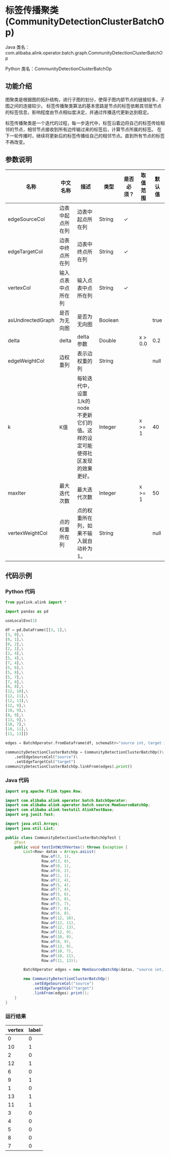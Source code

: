 # 标签传播聚类 (CommunityDetectionClusterBatchOp)
Java 类名：com.alibaba.alink.operator.batch.graph.CommunityDetectionClusterBatchOp

Python 类名：CommunityDetectionClusterBatchOp


## 功能介绍

图聚类是根据图的拓扑结构，进行子图的划分，使得子图内部节点的链接较多，子图之间的连接较少。
标签传播聚类算法的基本思路是节点的标签依赖其邻居节点的标签信息，影响程度由节点相似度决定，并通过传播迭代更新达到稳定。

标签传播聚类是一个迭代的过程，每一步迭代中，标签沿着边将自己的标签传给相邻的节点，相邻节点接收到所有边传输过来的标签后，计算节点所属的标签。
在下一轮传播时，继续将更新后的标签传播给自己的相邻节点。直到所有节点的标签不再改变。

## 参数说明



| 名称 | 中文名称 | 描述 | 类型 | 是否必须？ | 取值范围 | 默认值 |
| --- | --- | --- | --- | --- | --- | --- |
| edgeSourceCol | 边表中起点所在列 | 边表中起点所在列 | String | ✓ |  |  |
| edgeTargetCol | 边表中终点所在列 | 边表中终点所在列 | String | ✓ |  |  |
| vertexCol | 输入点表中点所在列 | 输入点表中点所在列 | String | ✓ |  |  |
| asUndirectedGraph | 是否为无向图 | 是否为无向图 | Boolean |  |  | true |
| delta | delta | delta参数 | Double |  | x > 0.0 | 0.2 |
| edgeWeightCol | 边权重列 | 表示边权重的列 | String |  |  | null |
| k | K值 | 每轮迭代中，设置1/k的node不更新它们的值。这样的设定可能使得社区发现的效果更好。 | Integer |  | x >= 1 | 40 |
| maxIter | 最大迭代次数 | 最大迭代次数 | Integer |  | x >= 1 | 50 |
| vertexWeightCol | 点的权重所在列 | 点的权重所在列，如果不输入就自动补为1。 | String |  |  | null |


## 代码示例
### Python 代码
```python
from pyalink.alink import *

import pandas as pd

useLocalEnv(1)

df = pd.DataFrame([[3, 1],\
[3, 0],\
[0, 1],\
[0, 2],\
[2, 1],\
[2, 4],\
[5, 4],\
[7, 4],\
[5, 6],\
[5, 8],\
[5, 7],\
[7, 8],\
[6, 8],\
[12, 10],\
[12, 11],\
[12, 13],\
[12, 9],\
[10, 9],\
[8, 9],\
[13, 9],\
[10, 7],\
[10, 11],\
[11, 13]])

edges = BatchOperator.fromDataframe(df, schemaStr="source int, target int")

communityDetectionClusterBatchOp = CommunityDetectionClusterBatchOp()\
    .setEdgeSourceCol("source")\
    .setEdgeTargetCol("target")
communityDetectionClusterBatchOp.linkFrom(edges).print()
```

### Java 代码
```java
import org.apache.flink.types.Row;

import com.alibaba.alink.operator.batch.BatchOperator;
import com.alibaba.alink.operator.batch.source.MemSourceBatchOp;
import com.alibaba.alink.testutil.AlinkTestBase;
import org.junit.Test;

import java.util.Arrays;
import java.util.List;

public class CommunityDetectionClusterBatchOpTest {
	@Test
	public void testIntWithVertex() throws Exception {
		List<Row> datas = Arrays.asList(
				Row.of(3, 1),
				Row.of(3, 0),
				Row.of(0, 1),
				Row.of(0, 2),
				Row.of(2, 1),
				Row.of(2, 4),
				Row.of(5, 4),
				Row.of(7, 4),
				Row.of(5, 6),
				Row.of(5, 8),
				Row.of(5, 7),
				Row.of(7, 8),
				Row.of(6, 8),
				Row.of(12, 10),
				Row.of(12, 11),
				Row.of(12, 13),
				Row.of(12, 9),
				Row.of(10, 9),
				Row.of(8, 9),
				Row.of(13, 9),
				Row.of(10, 7),
				Row.of(10, 11),
				Row.of(11, 13));

		BatchOperator edges = new MemSourceBatchOp(datas, "source int, target int");

		new CommunityDetectionClusterBatchOp()
    		.setEdgeSourceCol("source")
    		.setEdgeTargetCol("target")
			.linkFrom(edges).print();
	}
}
```

### 运行结果


vertex|label
------|-----
0|0
10|1
2|0
12|1
6|0
9|1
1|0
13|1
11|1
3|0
4|0
5|0
8|0
7|0


